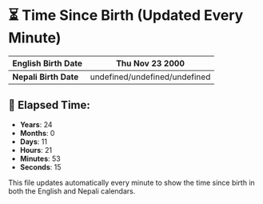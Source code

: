 # ⏳ Time Since Birth (Updated Every Minute)

| **English Birth Date** | Thu Nov 23 2000 |
|------------------------|-------------------------------------|
| **Nepali Birth Date**  | undefined/undefined/undefined                  |

## 📅 Elapsed Time:

- **Years**: 24
- **Months**: 0
- **Days**: 11
- **Hours**: 21
- **Minutes**: 53
- **Seconds**: 15

This file updates automatically every minute to show the time since birth in both the English and Nepali calendars.